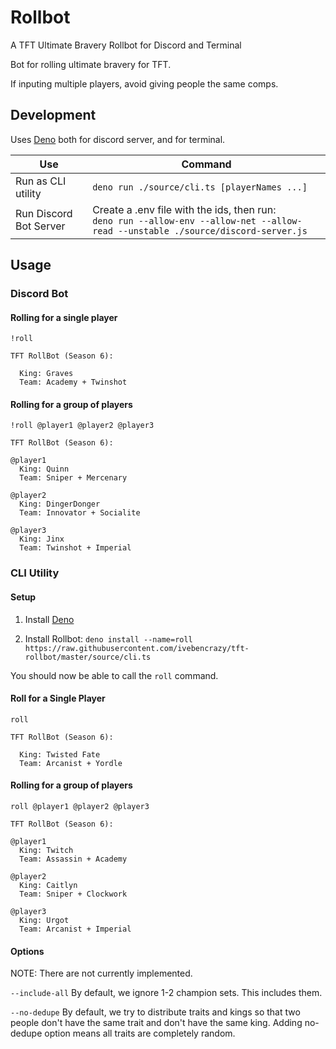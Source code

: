 # Rollbot

A TFT Ultimate Bravery Rollbot for Discord and Terminal

Bot for rolling ultimate bravery for TFT.

If inputing multiple players, avoid giving people the same comps.

## Development

Uses [Deno](https://deno.land/) both for discord server, and for terminal.

| Use                | Command                                                      |
| ------------------ | ------------------------------------------------------------ |
| Run as CLI utility | `deno run ./source/cli.ts [playerNames ...]`                 |
| Run Discord Bot Server | Create a .env file with the ids, then run:<br />`deno run --allow-env --allow-net --allow-read --unstable ./source/discord-server.js` |

## Usage

### Discord Bot

#### Rolling for a single player

```
!roll
```

```
TFT RollBot (Season 6):

  King: Graves
  Team: Academy + Twinshot
```

#### Rolling for a group of players

```
!roll @player1 @player2 @player3
```

```
TFT RollBot (Season 6):

@player1
  King: Quinn
  Team: Sniper + Mercenary

@player2
  King: DingerDonger
  Team: Innovator + Socialite

@player3
  King: Jinx
  Team: Twinshot + Imperial
```

### CLI Utility

#### Setup

1. Install [Deno](https://deno.land/)

2. Install Rollbot: `deno install --name=roll https://raw.githubusercontent.com/ivebencrazy/tft-rollbot/master/source/cli.ts`

You should now be able to call the `roll` command.

#### Roll for a Single Player

```
roll
```

```
TFT RollBot (Season 6):

  King: Twisted Fate
  Team: Arcanist + Yordle
```

#### Rolling for a group of players

```
roll @player1 @player2 @player3
```

```
TFT RollBot (Season 6):

@player1
  King: Twitch
  Team: Assassin + Academy

@player2
  King: Caitlyn
  Team: Sniper + Clockwork

@player3
  King: Urgot
  Team: Arcanist + Imperial
```

#### Options

NOTE: There are not currently implemented.

`--include-all` By default, we ignore 1-2 champion sets. This includes them.

`--no-dedupe` By default, we try to distribute traits and kings so that two
people don't have the same trait and don't have the same king. Adding no-dedupe
option means all traits are completely random.
